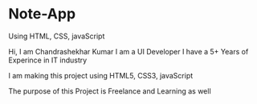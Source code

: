 # Note-App
Using HTML, CSS, javaScript

Hi, 
I am Chandrashekhar Kumar
I am a UI Developer
I have a 5+ Years of Experince in IT industry

I am making this project using HTML5, CSS3, javaScript

The purpose of this Project is Freelance and Learning as well
